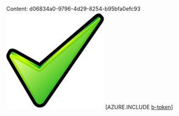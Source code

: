 Content: d06834a0-9796-4d29-8254-b95bfa0efc93![image](d8249dc4-fc79-48be-a9fa-aca31c39a25c.png)
[AZURE.INCLUDE [b-token](320c1d22-03d8-4879-bce2-db7692315f1b.md)]
